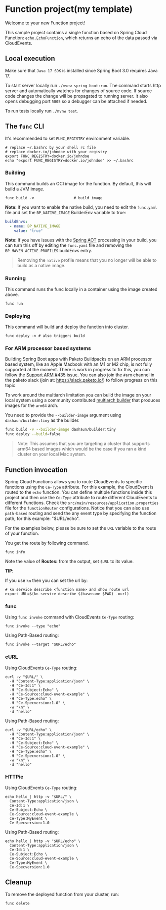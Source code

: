 # Function project(my template)

Welcome to your new Function project!

This sample project contains a single function based on Spring Cloud Function: `echo.EchoFunction`, which returns an echo of the data passed via CloudEvents.

## Local execution

Make sure that `Java 17 SDK` is installed since Spring Boot 3.0 requires Java 17.

To start server locally run `./mvnw spring-boot:run`.
The command starts http server and automatically watches for changes of source code.
If source code changes the change will be propagated to running server. It also opens debugging port `5005`
so a debugger can be attached if needed.

To run tests locally run `./mvnw test`.

## The `func` CLI

It's recommended to set `FUNC_REGISTRY` environment variable.

```shell script
# replace ~/.bashrc by your shell rc file
# replace docker.io/johndoe with your registry
export FUNC_REGISTRY=docker.io/johndoe
echo "export FUNC_REGISTRY=docker.io/johndoe" >> ~/.bashrc
```

### Building

This command builds an OCI image for the function. By default, this will build a JVM image.

```shell script
func build -v                  # build image
```

**Note**: If you want to enable the native build, you need to edit the `func.yaml` file and
set the `BP_NATIVE_IMAGE` BuilderEnv variable to true:

```yaml
buildEnvs:
  - name: BP_NATIVE_IMAGE
    value: "true"
```

**Note**: If you have issues with the [Spring AOT](https://docs.spring.io/spring-framework/docs/current/reference/html/core.html#core.aot) processing in your build, you can turn this off by editing the `func.yaml` file and removing the `BP_MAVEN_ACTIVE_PROFILES` buildEnvs entry.

> Removing the `native` profile means that you no longer will be able to build as a native image.

### Running

This command runs the func locally in a container
using the image created above.

```shell script
func run
```

### Deploying

This command will build and deploy the function into cluster.

```shell script
func deploy -v # also triggers build
```

### For ARM processor based systems

Building Spring Boot apps with Paketo Buildpacks on an ARM processor based system, like an Apple Macbook with an M1 or M2 chip, is not fully supported at the moment.
There is work in progress to fix this, you can follow the [Support ARM #435](https://github.com/buildpacks/lifecycle/issues/435) issue.
You can also join the `#arm` channel in the paketo slack (join at: https://slack.paketo.io/) to follow progress on this topic

To work around the multiarch limitation you can build the image on your local system using a community contributed [multiarch builder](https://github.com/dashaun/paketo-arm64) that produces images for the `arm64` arch.

You need to provide the `--builder-image` argument using `dashaun/builder:tiny` as the builder.

```sh
func build -v --builder-image dashaun/builder:tiny
func deploy --build=false
```

> Note: This assumes that you are targeting a cluster that supports arm64 based images
> which would be the case if you ran a kind cluster on your local Mac system.

## Function invocation

Spring Cloud Functions allows you to route CloudEvents to specific functions using the `Ce-Type` attribute.
For this example, the CloudEvent is routed to the `echo` function. You can define multiple functions inside this project
and then use the `Ce-Type` attribute to route different CloudEvents to different Functions.
Check the `src/main/resources/application.properties` file for the `functionRouter` configurations.
Notice that you can also use `path-based` routing and send the any event type by specifying the function path,
for this example: "$URL/echo".

For the examples below, please be sure to set the `URL` variable to the route of your function.

You get the route by following command.

```shell script
func info
```

Note the value of **Routes:** from the output, set `$URL` to its value.

__TIP__:

If you use `kn` then you can set the url by:

```shell script
# kn service describe <function name> and show route url
export URL=$(kn service describe $(basename $PWD) -ourl)
```

### func

Using `func invoke` command with CloudEvents `Ce-Type` routing:

```shell script
func invoke --type "echo"
```

Using Path-Based routing:

```shell script
func invoke --target "$URL/echo"
```

### cURL

Using CloudEvents `Ce-Type` routing:

```shell script
curl -v "$URL/" \
  -H "Content-Type:application/json" \
  -H "Ce-Id:1" \
  -H "Ce-Subject:Echo" \
  -H "Ce-Source:cloud-event-example" \
  -H "Ce-Type:echo" \
  -H "Ce-Specversion:1.0" \
  -w "\n" \
  -d "hello"
```

Using Path-Based routing:

```shell script
curl -v "$URL/echo" \
  -H "Content-Type:application/json" \
  -H "Ce-Id:1" \
  -H "Ce-Subject:Echo" \
  -H "Ce-Source:cloud-event-example" \
  -H "Ce-Type:echo" \
  -H "Ce-Specversion:1.0" \
  -w "\n" \
  -d "hello"
```

### HTTPie

Using CloudEvents `Ce-Type` routing:
```shell script
echo hello | http -v "$URL/" \
  Content-Type:application/json \
  Ce-Id:1 \
  Ce-Subject:Echo \
  Ce-Source:cloud-event-example \
  Ce-Type:MyEvent \
  Ce-Specversion:1.0
```

Using Path-Based routing:
```shell script
echo hello | http -v "$URL/echo" \
  Content-Type:application/json \
  Ce-Id:1 \
  Ce-Subject:Echo \
  Ce-Source:cloud-event-example \
  Ce-Type:MyEvent \
  Ce-Specversion:1.0
```

## Cleanup

To remove the deployed function from your cluster, run:

```shell
func delete
```
